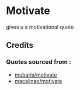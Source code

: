 # Motivate

gives u a motivational quote

## Credits

### Quotes sourced from : 

* [mubaris/motivate](https://github.com/mubaris/motivate)
* [macalinao/motivate](https://github.com/macalinao/motivate)


